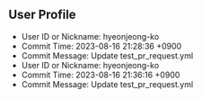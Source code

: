 ## User Profile
- User ID or Nickname: hyeonjeong-ko
- Commit Time: 2023-08-16 21:28:36 +0900
- Commit Message: Update test_pr_request.yml
- User ID or Nickname: hyeonjeong-ko
- Commit Time: 2023-08-16 21:36:16 +0900
- Commit Message: Update test_pr_request.yml
